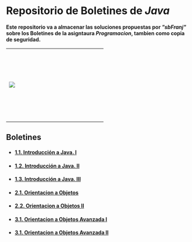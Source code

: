 # Repositorio de Boletines de _Java_       

**Este repositorio va a almacenar las soluciones propuestas por _"sbFranj"_ sobre los Boletines de la asigntaura _Programacion_, tambien como copia de seguridad.** 
<table>
 <tr>
  <td width="250" height="200">
   <img src="https://freepngimg.com/download/java/85390-java-language-text-programming-logo-programmer.png"></img>
  
  </td>
 </tr>
</table>

## Boletines

- #### [1.1. Introducción a Java. I](https://github.com/sbFranj/Java/tree/main/boletin_1/src/com) 
- #### [1.2. Introducción a Java. II](https://github.com/sbFranj/Java/tree/main/boletin_2/src/com) 
- #### [1.3. Introducción a Java. III](https://github.com/sbFranj/Java/tree/main/boletin_3/src/com)
- #### [2.1. Orientacion a Objetos](https://github.com/sbFranj/Java/tree/boletinclases1/BoletinClases_1/src)
- #### [2.2. Orientacion a Objetos II](https://github.com/sbFranj/Java/tree/main/boletinClases_2/src)
- #### [3.1. Orientacion a Objetos Avanzada I](https://github.com/sbFranj/Java/tree/main/sieteymedia/src/sieteymedia)
- #### [3.1. Orientacion a Objetos Avanzada II](https://github.com/sbFranj/Java/tree/main/jacaparking/src)
